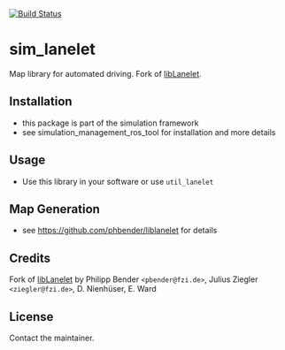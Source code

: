 [![Build Status](https://api.travis-ci.org/coincar-sim/sim_lanelet.svg)](https://travis-ci.org/coincar-sim/sim_lanelet)

# sim_lanelet

Map library for automated driving. Fork of [libLanelet](https://github.com/phbender/liblanelet).

## Installation
* this package is part of the simulation framework
* see simulation_management_ros_tool for installation and more details

## Usage
* Use this library in your software or use `util_lanelet`

## Map Generation
* see https://github.com/phbender/liblanelet for details

## Credits
Fork of [libLanelet](https://github.com/phbender/liblanelet) by
 Philipp Bender ``<pbender@fzi.de>``, Julius Ziegler ``<ziegler@fzi.de>``, D. Nienhüser, E. Ward

## License
Contact the maintainer.
